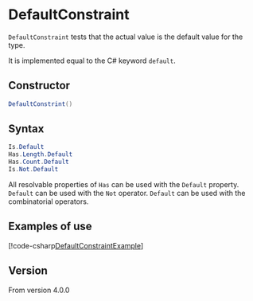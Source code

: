 # DefaultConstraint

`DefaultConstraint` tests that the actual value is the default value for the type.

It is implemented equal to the C# keyword `default`.

## Constructor

```csharp
DefaultConstrint()
```

## Syntax

```csharp
Is.Default
Has.Length.Default
Has.Count.Default
Is.Not.Default
```

All resolvable properties of `Has` can be used with the `Default` property.
`Default` can be used with the `Not` operator.
`Default` can be used with the combinatorial operators.

## Examples of use

[!code-csharp[DefaultConstraintExample](~/snippets/Snippets.NUnit/DefaultConstraintExamples.cs#DefaultConstraintExample)]

## Version

From version 4.0.0
